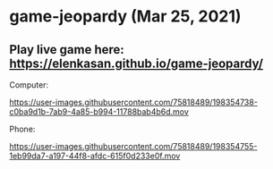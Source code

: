 # game-jeopardy (Mar 25, 2021)
## Play live game here: https://elenkasan.github.io/game-jeopardy/

Computer:

https://user-images.githubusercontent.com/75818489/198354738-c0ba9d1b-7ab9-4a85-b994-11788bab4b6d.mov

Phone:

https://user-images.githubusercontent.com/75818489/198354755-1eb99da7-a197-44f8-afdc-615f0d233e0f.mov

